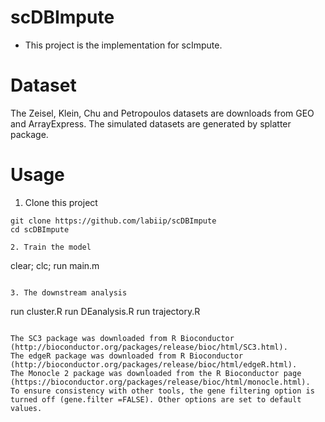 # scDBImpute
* This project is the implementation for scImpute.
  
# Dataset
The Zeisel, Klein, Chu and Petropoulos datasets are downloads from GEO and ArrayExpress.
The simulated datasets are generated by splatter package.

# Usage

1. Clone this project
```
git clone https://github.com/labiip/scDBImpute
cd scDBImpute
```

```
2. Train the model
```
clear;
clc;
run main.m
```

3. The downstream analysis
```
run cluster.R
run DEanalysis.R
run trajectory.R
```

The SC3 package was downloaded from R Bioconductor (http://bioconductor.org/packages/release/bioc/html/SC3.html).
The edgeR package was downloaded from R Bioconductor (http://bioconductor.org/packages/release/bioc/html/edgeR.html).
The Monocle 2 package was downloaded from the R Bioconductor page (https://bioconductor.org/packages/release/bioc/html/monocle.html). 
To ensure consistency with other tools, the gene filtering option is turned off (gene.filter =FALSE). Other options are set to default values.
